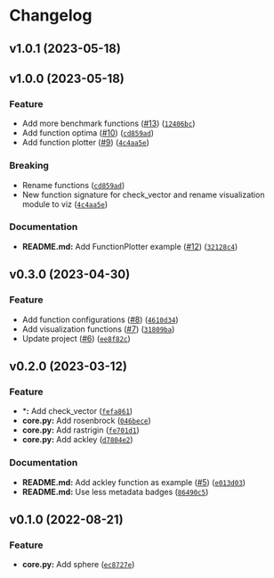 # Changelog

<!--next-version-placeholder-->

## v1.0.1 (2023-05-18)


## v1.0.0 (2023-05-18)
### Feature
* Add more benchmark functions ([#13](https://github.com/estripling/fbench/issues/13)) ([`12406bc`](https://github.com/estripling/fbench/commit/12406bc5c57681e1418ad2a9edf27fc8877ae530))
* Add function optima ([#10](https://github.com/estripling/fbench/issues/10)) ([`cd859ad`](https://github.com/estripling/fbench/commit/cd859ad6e58f7997022de7c928346520556d12ef))
* Add function plotter ([#9](https://github.com/estripling/fbench/issues/9)) ([`4c4aa5e`](https://github.com/estripling/fbench/commit/4c4aa5ee6267c4d2cc4945aa583e0b08140a4aa0))

### Breaking
* Rename functions ([`cd859ad`](https://github.com/estripling/fbench/commit/cd859ad6e58f7997022de7c928346520556d12ef))
* New function signature for check_vector and rename visualization module to viz ([`4c4aa5e`](https://github.com/estripling/fbench/commit/4c4aa5ee6267c4d2cc4945aa583e0b08140a4aa0))

### Documentation
* **README.md:** Add FunctionPlotter example ([#12](https://github.com/estripling/fbench/issues/12)) ([`32128c4`](https://github.com/estripling/fbench/commit/32128c4f29b392ab79825664365cfb63c8d26abf))

## v0.3.0 (2023-04-30)
### Feature
* Add function configurations ([#8](https://github.com/estripling/fbench/issues/8)) ([`4610d34`](https://github.com/estripling/fbench/commit/4610d346573270fed232c801a276ce0a3d0cb201))
* Add visualization functions ([#7](https://github.com/estripling/fbench/issues/7)) ([`31809ba`](https://github.com/estripling/fbench/commit/31809bafdcef0b1f00d14ccdef64c278e76acf5f))
* Update project ([#6](https://github.com/estripling/fbench/issues/6)) ([`ee8f82c`](https://github.com/estripling/fbench/commit/ee8f82cbcc0bbbaea7a09a89c1e5f02170ca5694))

## v0.2.0 (2023-03-12)
### Feature
* ***:** Add check_vector ([`fefa861`](https://github.com/estripling/fbench/commit/fefa8614f27082065ec61a8d2877ef44de195bf0))
* **core.py:** Add rosenbrock ([`046bece`](https://github.com/estripling/fbench/commit/046bece0835cfc19b918453339ca73c88640554c))
* **core.py:** Add rastrigin ([`fe701d1`](https://github.com/estripling/fbench/commit/fe701d13d61703b79e696e0fb619295aafd3b0b0))
* **core.py:** Add ackley ([`d7804e2`](https://github.com/estripling/fbench/commit/d7804e27b288e8ce53180e3a024e9045b2a48bb3))

### Documentation
* **README.md:** Add ackley function as example ([#5](https://github.com/estripling/fbench/issues/5)) ([`e013d03`](https://github.com/estripling/fbench/commit/e013d039b5895aabc8cf1caa937cf79e1cb97ef3))
* **README.md:** Use less metadata badges ([`86490c5`](https://github.com/estripling/fbench/commit/86490c553d08311fc6adf1657d8e6a46946ccdae))

## v0.1.0 (2022-08-21)
### Feature
* **core.py:** Add sphere ([`ec8727e`](https://github.com/estripling/fbench/commit/ec8727e19414233c749539fa9aa423ce119fbb89))
